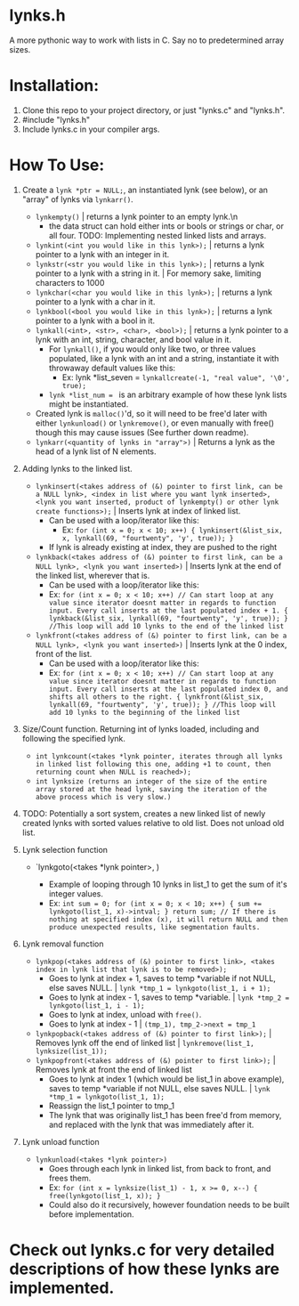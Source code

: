 # lynks.h
A more pythonic way to work with lists in C. Say no to predetermined array sizes.

# Installation:
1. Clone this repo to your project directory, or just "lynks.c" and "lynks.h".
2. #include "lynks.h"
3. Include lynks.c in your compiler args.

# How To Use:
1. Create a `lynk *ptr = NULL;`, an instantiated lynk (see below), or an "array" of lynks via `lynkarr()`.
    - `lynkempty()` | returns a lynk pointer to an empty lynk.\n
        - the data struct can hold either ints or bools or strings or char, or all four. TODO: Implementing nested linked lists and arrays.
    - `lynkint(<int you would like in this lynk>);` | returns a lynk pointer to a lynk with an integer in it.
    - `lynkstr(<str you would like in this lynk>);` | returns a lynk pointer to a lynk with a string in it.  | For memory sake, limiting characters to 1000
    - `lynkchar(<char you would like in this lynk>);` | returns a lynk pointer to a lynk with a char in it.
    - `lynkbool(<bool you would like in this lynk>);` | returns a lynk pointer to a lynk with a bool in it.
    - `lynkall(<int>, <str>, <char>, <bool>);` | returns a lynk pointer to a lynk with an int, string, character, and bool value in it.
        - For `lynkall()`, if you would only like two, or three values populated, like a lynk with an int and a string, instantiate it with throwaway default values like this:
            - Ex:
            lynk *list_seven = `lynkallcreate(-1, "real value", '\0', true);`
        - `lynk *list_num = ` is an arbitrary example of how these lynk lists might be instantiated.
    - Created lynk is `malloc()`'d, so it will need to be free'd later with either `lynkunload()` or `lynkremove()`, or even manually with free() though this may cause issues (See further down readme).
    - `lynkarr(<quantity of lynks in "array">)` | Returns a lynk as the head of a lynk list of N elements.

2. Adding lynks to the linked list.
    - `lynkinsert(<takes address of (&) pointer to first link, can be a NULL lynk>, <index in list where you want lynk inserted>, <lynk you want inserted, product of lynkempty() or other lynk create functions>);` | Inserts lynk at index of linked list.
        - Can be used with a loop/iterator like this:
            - Ex:
            `for (int x = 0; x < 10; x++)
            {
                lynkinsert(&list_six, x, lynkall(69, "fourtwenty", 'y', true));
            }`
        - If lynk is already existing at index, they are pushed to the right
    - `lynkback(<takes address of (&) pointer to first link, can be a NULL lynk>, <lynk you want inserted>)` | Inserts lynk at the end of the linked list, wherever that is.
        - Can be used with a loop/iterator like this:
        - Ex:
            `for (int x = 0; x < 10; x++) // Can start loop at any value since iterator doesnt matter in regards to function input. Every call inserts at the last populated index + 1.
            {
                lynkback(&list_six, lynkall(69, "fourtwenty", 'y', true));
            }
            //This loop will add 10 lynks to the end of the linked list`
    - `lynkfront(<takes address of (&) pointer to first link, can be a NULL lynk>, <lynk you want inserted>)` | Inserts lynk at the 0 index, front of the list.
        - Can be used with a loop/iterator like this:
        - Ex:
                `for (int x = 0; x < 10; x++) // Can start loop at any value since iterator doesnt matter in regards to function input. Every call inserts at the last populated index 0, and shifts all others to the right.
                {
                    lynkfront(&list_six, lynkall(69, "fourtwenty", 'y', true));
                }
                //This loop will add 10 lynks to the beginning of the linked list`

3. Size/Count function. Returning int of lynks loaded, including and following the specified lynk.
    - `int lynkcount(<takes *lynk pointer, iterates through all lynks in linked list following this one, adding +1 to count, then returning count when NULL is reached>);`
    - `int lynksize (returns an integer of the size of the entire array stored at the head lynk, saving the iteration of the above process which is very slow.)`


4. TODO: Potentially a sort system, creates a new linked list of newly created lynks with sorted values relative to old list. Does not unload old list.

5. Lynk selection function
    - `lynkgoto(<takes *lynk pointer>, <takes index of lynk you would like selected>)
        - Example of looping through 10 lynks in list_1 to get the sum of it's integer values.
        - Ex:
            `int sum = 0;
            for (int x = 0; x < 10; x++)
            {
                sum += lynkgoto(list_1, x)->intval;
            }
            return sum;
            // If there is nothing at specified index (x), it will return NULL and then produce unexpected results, like segmentation faults.`

6. Lynk removal function
    - `lynkpop(<takes address of (&) pointer to first link>, <takes index in lynk list that lynk is to be removed>);`
        - Goes to lynk at index + 1, saves to temp *variable if not NULL, else saves NULL. | `lynk *tmp_1 = lynkgoto(list_1, i + 1);`
        - Goes to lynk at index - 1, saves to temp *variable. | `lynk *tmp_2 = lynkgoto(list_1, i - 1);`
        - Goes to lynk at index, unload with `free()`.
        - Goes to lynk at index - 1 | `(tmp_1), tmp_2->next = tmp_1`
    - `lynkpopback(<takes address of (&) pointer to first link>);` | Removes lynk off the end of linked list | `lynkremove(list_1, lynksize(list_1));`
    - `lynkpopfront(<takes address of (&) pointer to first link>);` | Removes lynk at front the end of linked list
        - Goes to lynk at index 1 (which would be list_1 in above example), saves to temp *variable if not NULL, else saves NULL. | `lynk *tmp_1 = lynkgoto(list_1, 1);`
        - Reassign the list_1 pointer to tmp_1
        - The lynk that was originally list_1 has been free'd from memory, and replaced with the lynk that was immediately after it.

7. Lynk unload function
    - `lynkunload(<takes *lynk pointer>)`
        - Goes through each lynk in linked list, from back to front, and frees them.
        - Ex:
            `for (int x = lynksize(list_1) - 1, x >= 0, x--)
            {
                free(lynkgoto(list_1, x));
            }`
        - Could also do it recursively, however foundation needs to be built before implementation.

# Check out lynks.c for very detailed descriptions of how these lynks are implemented.
